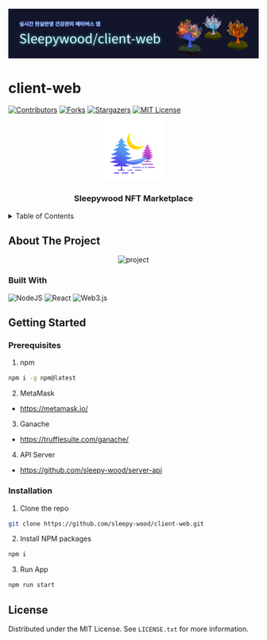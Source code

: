 ![banner](https://github.com/sleepy-wood/client-web/blob/dev/client-web.png)

# client-web

[![Contributors][contributors-shield]][contributors-url]
[![Forks][forks-shield]][forks-url]
[![Stargazers][stars-shield]][stars-url]
[![MIT License][license-shield]][license-url]

<div align="center">
  <a href="https://github.com/sleepy-wood">
    <img src="https://github.com/sleepy-wood/client-web/blob/dev/src/assets/images/logo.png" alt="Logo" width="120" height="120">
  </a>
  <h3 align="center">Sleepywood NFT Marketplace</h3>
</div>

<!-- TABLE OF CONTENTS -->
<details>
  <summary>Table of Contents</summary>
  <ol>
    <li>
      <a href="#about-the-project">About The Project</a>
      <ul>
        <li><a href="#built-with">Built With</a></li>
      </ul>
    </li>
    <li>
      <a href="#getting-started">Getting Started</a>
      <ul>
        <li><a href="#prerequisites">Prerequisites</a></li>
        <li><a href="#installation">Installation</a></li>
      </ul>
    </li>
    <li><a href="#license">License</a></li>
  </ol>
</details>

<!-- ABOUT THE PROJECT -->
## About The Project

<div align="center">
  <img src="https://github.com/sleepy-wood/client-web/blob/dev/project.gif" alt="project" width=480 />
</div>

### Built With

![NodeJS](https://img.shields.io/badge/node.js-6DA55F?style=for-the-badge&logo=node.js&logoColor=white) ![React](https://img.shields.io/badge/react-%2320232a.svg?style=for-the-badge&logo=react&logoColor=%2361DAFB) ![Web3.js](https://img.shields.io/badge/web3.js-F16822?style=for-the-badge&logo=web3.js&logoColor=white) 

<!-- GETTING STARTED -->
## Getting Started

### Prerequisites

1. npm
  ```bash
  npm i -g npm@latest
  ```
2. MetaMask
  - https://metamask.io/
3. Ganache
  - https://trufflesuite.com/ganache/
4. API Server
  - https://github.com/sleepy-wood/server-api

### Installation

1. Clone the repo
  ```bash
  git clone https://github.com/sleepy-wood/client-web.git
  ```
2. Install NPM packages
  ```bash
  npm i
  ```
3. Run App
  ```bash
  npm run start
  ```

<!-- LICENSE -->
## License

Distributed under the MIT License. See `LICENSE.txt` for more information.

[contributors-shield]: https://img.shields.io/github/contributors/sleepy-wood/client-web.svg?style=for-the-badge
[contributors-url]: https://github.com/sleepy-wood/client-web/graphs/contributors
[forks-shield]: https://img.shields.io/github/forks/sleepy-wood/client-web.svg?style=for-the-badge
[forks-url]: https://github.com/sleepy-wood/client-web/network/members
[stars-shield]: https://img.shields.io/github/stars/sleepy-wood/client-web.svg?style=for-the-badge
[stars-url]: https://github.com/sleepy-wood/client-web/stargazers
[license-shield]: https://img.shields.io/github/license/sleepy-wood/client-web.svg?style=for-the-badge
[license-url]: https://github.com/sleepy-wood/client-web/blob/master/LICENSE.txt
